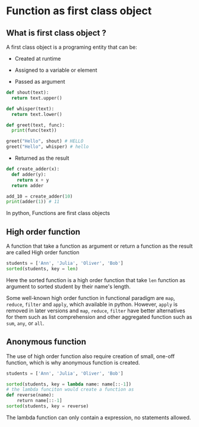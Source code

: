 # Function as first class object

## What is first class object ?

A first class object is a programing entity that can be:

* Created at runtime

* Assigned to a variable or element

* Passed as argument

```python
def shout(text):
  return text.upper()

def whisper(text):
  return text.lower()

def greet(text, func):
  print(func(text))

greet("Hello", shout) # HELLO
greet("Hello", whisper) # hello
```

* Returned as the result

```python
def create_adder(x):
  def adder(y):
    return x + y
  return adder

add_10 = create_adder(10)
print(adder(1)) # 11
```

In python, Functions are first class objects

## High order function

A function that take a function as argument or return a function as the result are called High order function

```python
students = ['Ann', 'Julia', 'Oliver', 'Bob']
sorted(students, key = len)
```

Here the sorted function is a high order function that take `len` function as argument to sorted student by their name's length.

Some well-known high order function in functional paradigm are `map`, `reduce`, `filter` and `apply`, which available in python. However, `apply` is removed in later versions and `map`, `reduce`, `filter` have better alternatives for them such as list comprehension and other aggregated function such as `sum`, `any`, or `all`.

## Anonymous function

The use of high order function also require creation of small, one-off function, which is why anonymous function is created.

```python
students = ['Ann', 'Julia', 'Oliver', 'Bob']

sorted(students, key = lambda name: name[::-1])
# the lambda funciton would create a function as
def reverse(name):
    return name[::-1]
sorted(students, key = reverse)
```

The lambda function can only contain a expression, no statements allowed.
